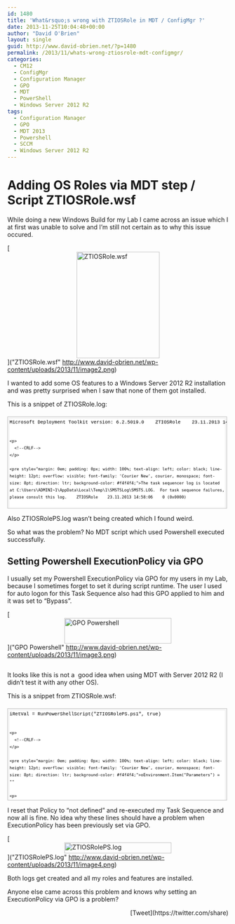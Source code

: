 ```yaml
---
id: 1480
title: 'What&rsquo;s wrong with ZTIOSRole in MDT / ConfigMgr ?'
date: 2013-11-25T10:04:48+00:00
author: "David O'Brien"
layout: single
guid: http://www.david-obrien.net/?p=1480
permalink: /2013/11/whats-wrong-ztiosrole-mdt-configmgr/
categories:
  - CM12
  - ConfigMgr
  - Configuration Manager
  - GPO
  - MDT
  - PowerShell
  - Windows Server 2012 R2
tags:
  - Configuration Manager
  - GPO
  - MDT 2013
  - Powershell
  - SCCM
  - Windows Server 2012 R2
---
```

# Adding OS Roles via MDT step / Script ZTIOSRole.wsf

While doing a new Windows Build for my Lab I came across an issue which I at first was unable to solve and I’m still not certain as to why this issue occured.

[<img style="margin-right: auto; margin-left: auto; float: none; display: block;" title="ZTIOSRole.wsf" alt="ZTIOSRole.wsf" src="http://www.david-obrien.net/wp-content/uploads/2013/11/image_thumb2.png" width="189" height="243" border="0" />]("ZTIOSRole.wsf" http://www.david-obrien.net/wp-content/uploads/2013/11/image2.png)

I wanted to add some OS features to a Windows Server 2012 R2 installation and was pretty surprised when I saw that none of them got installed.

This is a snippet of ZTIOSRole.log:

<div id="codeSnippetWrapper" style="margin: 20px 0px 10px; padding: 4px; border: 1px solid silver; width: 97.5%; text-align: left; line-height: 12pt; overflow: auto; font-family: 'Courier New', courier, monospace; font-size: 8pt; cursor: text; direction: ltr; max-height: 200px; background-color: #f4f4f4;">
  <div id="codeSnippet" style="padding: 0px; width: 100%; text-align: left; color: black; line-height: 12pt; overflow: visible; font-family: 'Courier New', courier, monospace; font-size: 8pt; direction: ltr; background-color: #f4f4f4;">
    <pre style="margin: 0em; padding: 0px; width: 100%; text-align: left; color: black; line-height: 12pt; overflow: visible; font-family: 'Courier New', courier, monospace; font-size: 8pt; direction: ltr; background-color: white;">Microsoft Deployment Toolkit version: 6.2.5019.0    ZTIOSRole    23.11.2013 14:58:06    0 (0x0000)
    
    <p>
      <!--CRLF-->
    </p>
    
    <pre style="margin: 0em; padding: 0px; width: 100%; text-align: left; color: black; line-height: 12pt; overflow: visible; font-family: 'Courier New', courier, monospace; font-size: 8pt; direction: ltr; background-color: #f4f4f4;">The task sequencer log is located at C:\Users\ADMINI~1\AppData\Local\Temp\1\SMSTSLog\SMSTS.LOG.  For task sequence failures, please consult this log.    ZTIOSRole    23.11.2013 14:58:06    0 (0x0000)
    
    <p>
      <!--CRLF-->
    </p>
    
    <pre style="margin: 0em; padding: 0px; width: 100%; text-align: left; color: black; line-height: 12pt; overflow: visible; font-family: 'Courier New', courier, monospace; font-size: 8pt; direction: ltr; background-color: white;">Roles will be installed.    ZTIOSRole    23.11.2013 14:58:06    0 (0x0000)
    
    <p>
      <!--CRLF-->
    </p>
    
    <pre style="margin: 0em; padding: 0px; width: 100%; text-align: left; color: black; line-height: 12pt; overflow: visible; font-family: 'Courier New', courier, monospace; font-size: 8pt; direction: ltr; background-color: #f4f4f4;">No items were specified in variable OSRoles.    ZTIOSRole    23.11.2013 14:58:07    0 (0x0000)
    
    <p>
      <!--CRLF-->
    </p>
    
    <pre style="margin: 0em; padding: 0px; width: 100%; text-align: left; color: black; line-height: 12pt; overflow: visible; font-family: 'Courier New', courier, monospace; font-size: 8pt; direction: ltr; background-color: white;">No items were specified in variable OSRoleServices.    ZTIOSRole    23.11.2013 14:58:07    0 (0x0000)
    
    <p>
      <!--CRLF-->
    </p>
    
    <pre style="margin: 0em; padding: 0px; width: 100%; text-align: left; color: black; line-height: 12pt; overflow: visible; font-family: 'Courier New', courier, monospace; font-size: 8pt; direction: ltr; background-color: #f4f4f4;">Features specified in Feature:    ZTIOSRole    23.11.2013 14:58:07    0 (0x0000)
    
    <p>
      <!--CRLF-->
    </p>
    
    <pre style="margin: 0em; padding: 0px; width: 100%; text-align: left; color: black; line-height: 12pt; overflow: visible; font-family: 'Courier New', courier, monospace; font-size: 8pt; direction: ltr; background-color: white;">  NET-Framework-Core    ZTIOSRole    23.11.2013 14:58:07    0 (0x0000)
    
    <p>
      <!--CRLF-->
    </p>
    
    <pre style="margin: 0em; padding: 0px; width: 100%; text-align: left; color: black; line-height: 12pt; overflow: visible; font-family: 'Courier New', courier, monospace; font-size: 8pt; direction: ltr; background-color: #f4f4f4;">No items were specified in variable OptionalOSRoles.    ZTIOSRole    23.11.2013 14:58:07    0 (0x0000)
    
    <p>
      <!--CRLF-->
    </p>
    
    <pre style="margin: 0em; padding: 0px; width: 100%; text-align: left; color: black; line-height: 12pt; overflow: visible; font-family: 'Courier New', courier, monospace; font-size: 8pt; direction: ltr; background-color: white;">No items were specified in variable OptionalOSRoleServices.    ZTIOSRole    23.11.2013 14:58:07    0 (0x0000)
    
    <p>
      <!--CRLF-->
    </p>
    
    <pre style="margin: 0em; padding: 0px; width: 100%; text-align: left; color: black; line-height: 12pt; overflow: visible; font-family: 'Courier New', courier, monospace; font-size: 8pt; direction: ltr; background-color: #f4f4f4;">No items were specified in variable OptionalOSFeatures.    ZTIOSRole    23.11.2013 14:58:07    0 (0x0000)
    
    <p>
      <!--CRLF-->
    </p>
    
    <pre style="margin: 0em; padding: 0px; width: 100%; text-align: left; color: black; line-height: 12pt; overflow: visible; font-family: 'Courier New', courier, monospace; font-size: 8pt; direction: ltr; background-color: white;">ZTI Heartbeat: Processing roles (0% complete    ZTIOSRole    23.11.2013 14:58:07    0 (0x0000)
    
    <p>
      <!--CRLF-->
    </p>
    
    <pre style="margin: 0em; padding: 0px; width: 100%; text-align: left; color: black; line-height: 12pt; overflow: visible; font-family: 'Courier New', courier, monospace; font-size: 8pt; direction: ltr; background-color: #f4f4f4;">Property Parameters is now = -FeatureName NET-Framework-Core    ZTIOSRole    23.11.2013 14:58:07    0 (0x0000)
    
    <p>
      <!--CRLF-->
    </p>
    
    <pre style="margin: 0em; padding: 0px; width: 100%; text-align: left; color: black; line-height: 12pt; overflow: visible; font-family: 'Courier New', courier, monospace; font-size: 8pt; direction: ltr; background-color: white;">Using a local or mapped drive, no connection is required.    ZTIOSRole    23.11.2013 14:58:07    0 (0x0000)
    
    <p>
      <!--CRLF-->
    </p>
    
    <pre style="margin: 0em; padding: 0px; width: 100%; text-align: left; color: black; line-height: 12pt; overflow: visible; font-family: 'Courier New', courier, monospace; font-size: 8pt; direction: ltr; background-color: #f4f4f4;">Copying source files locally from E:\Deploy\Operating Systems\WS2012R2\sources\sxs    ZTIOSRole    23.11.2013 14:58:07    0 (0x0000)
    
    <p>
      <!--CRLF-->
    </p>
    
    <pre style="margin: 0em; padding: 0px; width: 100%; text-align: left; color: black; line-height: 12pt; overflow: visible; font-family: 'Courier New', courier, monospace; font-size: 8pt; direction: ltr; background-color: white;">Property Parameters is now = -FeatureName NET-Framework-Core -Source "C:\MININT\sources\X64"    ZTIOSRole    23.11.2013 14:58:14    0 (0x0000)
    
    <p>
      <!--CRLF-->
    </p>
    
    <pre style="margin: 0em; padding: 0px; width: 100%; text-align: left; color: black; line-height: 12pt; overflow: visible; font-family: 'Courier New', courier, monospace; font-size: 8pt; direction: ltr; background-color: #f4f4f4;">PowerShell version detected: 4.0    ZTIOSRole    23.11.2013 14:58:14    0 (0x0000)
    
    <p>
      <!--CRLF-->
    </p>
    
    <pre style="margin: 0em; padding: 0px; width: 100%; text-align: left; color: black; line-height: 12pt; overflow: visible; font-family: 'Courier New', courier, monospace; font-size: 8pt; direction: ltr; background-color: white;">About to run: "E:\Deploy\Tools\Modules\Microsoft.BDD.TaskSequenceModule\Microsoft.BDD.TaskSequencePSHost40.exe" "E:\Deploy\Scripts\ZTIOSRolePS.ps1" "C:\MININT\SMSOSD\OSDLOGS" -FeatureName NET-Framework-Core -Source "C:\MININT\sources\X64"    ZTIOSRole    23.11.2013 14:58:14    0 (0x0000)
    
    <p>
      <!--CRLF-->
    </p>
    
    <pre style="margin: 0em; padding: 0px; width: 100%; text-align: left; color: black; line-height: 12pt; overflow: visible; font-family: 'Courier New', courier, monospace; font-size: 8pt; direction: ltr; background-color: #f4f4f4;">Property Parameters is now =     ZTIOSRole    23.11.2013 14:58:16    0 (0x0000)
    
    <p>
      <!--CRLF-->
    </p>
    
    <pre style="margin: 0em; padding: 0px; width: 100%; text-align: left; color: black; line-height: 12pt; overflow: visible; font-family: 'Courier New', courier, monospace; font-size: 8pt; direction: ltr; background-color: white;">ERROR - NET-Framework-Core role processing via PowerShell failed, rc = 10904    ZTIOSRole    23.11.2013 14:58:16    0 (0x0000)
    
    <p>
      <!--CRLF-->
    </p>
    
    <pre style="margin: 0em; padding: 0px; width: 100%; text-align: left; color: black; line-height: 12pt; overflow: visible; font-family: 'Courier New', courier, monospace; font-size: 8pt; direction: ltr; background-color: #f4f4f4;">Property InstalledRoles001 is now = NET-FRAMEWORK-CORE    ZTIOSRole    23.11.2013 14:58:16    0 (0x0000)
    
    <p>
      <!--CRLF-->
    </p>
    
    <pre style="margin: 0em; padding: 0px; width: 100%; text-align: left; color: black; line-height: 12pt; overflow: visible; font-family: 'Courier New', courier, monospace; font-size: 8pt; direction: ltr; background-color: white;">One or more roles were not processed successfully    ZTIOSRole    23.11.2013 14:58:16    0 (0x0000)
    
    <p>
      <!--CRLF-->
    </p>
    
    <pre style="margin: 0em; padding: 0px; width: 100%; text-align: left; color: black; line-height: 12pt; overflow: visible; font-family: 'Courier New', courier, monospace; font-size: 8pt; direction: ltr; background-color: #f4f4f4;">FAILURE: 1: Server Blue Role Processing    ZTIOSRole    23.11.2013 14:58:16    0 (0x0000)
    
    <p>
      <!--CRLF-->
    </p>
    
    <pre style="margin: 0em; padding: 0px; width: 100%; text-align: left; color: black; line-height: 12pt; overflow: visible; font-family: 'Courier New', courier, monospace; font-size: 8pt; direction: ltr; background-color: white;">ZTIOSRole processing completed successfully.    ZTIOSRole    23.11.2013 14:58:16    0 (0x0000)
    
    <p>
      <!--CRLF-->
    </p>
  </div>
</div>

Also ZTIOSRolePS.log wasn’t being created which I found weird.

So what was the problem? No MDT script which used Powershell executed successfully.

## Setting Powershell ExecutionPolicy via GPO

I usually set my Powershell ExecutionPolicy via GPO for my users in my Lab, because I sometimes forget to set it during script runtime. The user I used for auto logon for this Task Sequence also had this GPO applied to him and it was set to “Bypass”.

[<img style="margin-right: auto; margin-left: auto; float: none; display: block;" title="GPO Powershell" alt="GPO Powershell" src="http://www.david-obrien.net/wp-content/uploads/2013/11/image_thumb3.png" width="244" height="58" border="0" />]("GPO Powershell" http://www.david-obrien.net/wp-content/uploads/2013/11/image3.png)

## 

It looks like this is not a  good idea when using MDT with Server 2012 R2 (I didn’t test it with any other OS).

This is a snippet from ZTIOSRole.wsf:

<div id="codeSnippetWrapper" style="margin: 20px 0px 10px; padding: 4px; border: 1px solid silver; width: 97.5%; text-align: left; line-height: 12pt; overflow: auto; font-family: 'Courier New', courier, monospace; font-size: 8pt; cursor: text; direction: ltr; max-height: 200px; background-color: #f4f4f4;">
  <div id="codeSnippet" style="padding: 0px; width: 100%; text-align: left; color: black; line-height: 12pt; overflow: visible; font-family: 'Courier New', courier, monospace; font-size: 8pt; direction: ltr; background-color: #f4f4f4;">
    <pre style="margin: 0em; padding: 0px; width: 100%; text-align: left; color: black; line-height: 12pt; overflow: visible; font-family: 'Courier New', courier, monospace; font-size: 8pt; direction: ltr; background-color: white;">iRetVal = RunPowerShellScript("ZTIOSRolePS.ps1", true)
    
    <p>
      <!--CRLF-->
    </p>
    
    <pre style="margin: 0em; padding: 0px; width: 100%; text-align: left; color: black; line-height: 12pt; overflow: visible; font-family: 'Courier New', courier, monospace; font-size: 8pt; direction: ltr; background-color: #f4f4f4;">oEnvironment.Item("Parameters") = ""
    
    <p>
      <!--CRLF-->
    </p>
  </div>
</div>

I reset that Policy to “not defined” and re-executed my Task Sequence and now all is fine. No idea why these lines should have a problem when ExecutionPolicy has been previously set via GPO.

[<img style="margin-right: auto; margin-left: auto; float: none; display: block;" title="ZTIOSRolePS.log" alt="ZTIOSRolePS.log" src="http://www.david-obrien.net/wp-content/uploads/2013/11/image_thumb4.png" width="244" height="25" border="0" />]("ZTIOSRolePS.log" http://www.david-obrien.net/wp-content/uploads/2013/11/image4.png)

Both logs get created and all my roles and features are installed.
  
Anyone else came across this problem and knows why setting an ExecutionPolicy via GPO is a problem? 

<div style="float: right; margin-left: 10px;">
  [Tweet](https://twitter.com/share)
</div>

